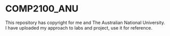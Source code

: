 # COMP2100_ANU
This repository has copyright for me and The Australian National University.
I have uploaded my approach to labs and project, use it for reference.
